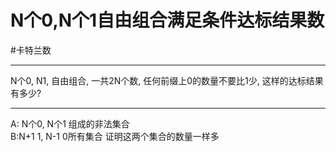 # N个0,N个1自由组合满足条件达标结果数

#卡特兰数 


---


N个0, N1, 自由组合, 一共2N个数, 任何前缀上0的数量不要比1少, 这样的达标结果有多少?


---

A: N个0, N个1 组成的非法集合    
B:N+1 1, N-1 0所有集合 
证明这两个集合的数量一样多
